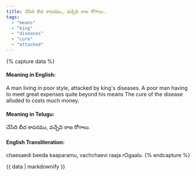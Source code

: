```yaml
---
title: చేసేది బీద కాపరము, వచ్చేవి రాజ రోగాలు.
tags:
  - "means"
  - "king"
  - "diseases"
  - "cure"
  - "attacked"
---
```


{% capture data %}
#### Meaning in English:
A man living in poor style, attacked by king's diseases.
A poor man having to meet great expenses quite beyond his means
The cure of the disease alluded to costs much money.

#### Meaning in Telugu:
చేసేది బీద కాపరము, వచ్చేవి రాజ రోగాలు.

#### English Transliteration:
chaesaedi beeda kaaparamu, vachchaevi raaja rOgaalu.
{% endcapture %}

<div class="notice">{{ data | markdownify }}</div>

